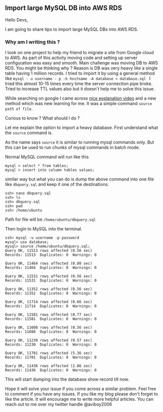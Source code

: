 ## Import large MySQL DB into AWS RDS

Hello Devs,

I am going to share tips to import large MySQL DBs into AWS RDS.

### Why am I writing this ?

I took on one project to help my friend to migrate a site from Google cloud to AWS. As part of this activity moving code and setting up server configuration was easy and smooth. Main challenge was moving DB to AWS RDS. You might be thinking why ? Reason is DB was very heavy like a single table having 1 million records. I tried to import it by using a general method like `mysql - u username - p -h hostname -A database < database.sql ` I tried this almost 10-15 times every time the server connection pipe broke. Tried to increase TTL values also but it doesn't help me to solve this issue.

While searching on google I came across [nice explanation video](https://www.youtube.com/watch?v=ecRT_GPQPGE) and a new method which was new learning for me.  It was a simple command `source path of file`.

Curious to know ? What should I do ?

Let me explain the option to import a heavy database. First understand what the `source` command is.

As the name says `source` it is similar to running mysql commands only. But this can be used to run chunks of mysql commands in batch mode.

Normal MySQL command will run like this


```
mysql > select * from tables;
mysql > insert into column tables values;
```
similar way but what you can do is dump the above command into one file like `dbquery.sql` and keep it one of the destinations.

```
ssh> nano dbquery.sql
ssh> ls
ssh> dbquery.sql
ssh> pwd
ssh> /home/ubuntu
```
Path for file will be `/home/ubuntu/dbquery.sql`

Then login to MySQL into the terminal.

```
ssh> mysql -u username -p password
mysql> use database;
mysql> source /home/ubuntu/dbquery.sql;
Query OK, 11513 rows affected (0.56 sec)
Records: 11513  Duplicates: 0  Warnings: 0

Query OK, 11464 rows affected (0.80 sec)
Records: 11464  Duplicates: 0  Warnings: 0

Query OK, 11531 rows affected (0.56 sec)
Records: 11531  Duplicates: 0  Warnings: 0

Query OK, 11352 rows affected (0.56 sec)
Records: 11352  Duplicates: 0  Warnings: 0

Query OK, 11714 rows affected (0.66 sec)
Records: 11714  Duplicates: 0  Warnings: 0

Query OK, 11581 rows affected (0.77 sec)
Records: 11581  Duplicates: 0  Warnings: 0

Query OK, 11608 rows affected (0.56 sec)
Records: 11608  Duplicates: 0  Warnings: 0

Query OK, 11230 rows affected (0.57 sec)
Records: 11230  Duplicates: 0  Warnings: 0

Query OK, 11701 rows affected (5.36 sec)
Records: 11701  Duplicates: 0  Warnings: 0

Query OK, 11436 rows affected (2.86 sec)
Records: 11436  Duplicates: 0  Warnings: 0
```
This will start dumping into the database show record till now.

Hope it will solve your issue if you come across a similar problem. Feel free to comment if you have any issues.
If you like my blog please don't forget to like the article. It will encourage me to write more helpful articles. You can reach out to me over my twitter handle @aviboy2006
